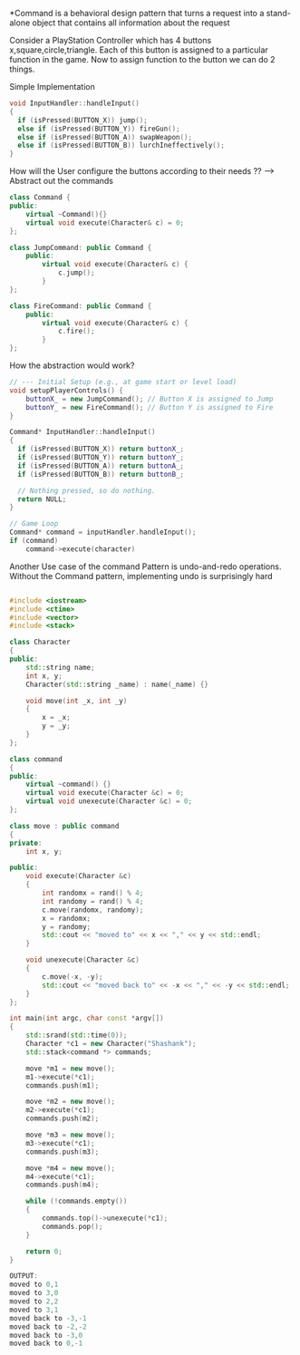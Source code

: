 *Command is a behavioral design pattern that turns a request into a stand-alone object that contains all information about the request

Consider a PlayStation Controller which has 4 buttons x,square,circle,triangle.
Each of this button is assigned to a particular function in the game. Now to assign function to the button we can do 2 things.

Simple Implementation

```cpp
void InputHandler::handleInput()
{
  if (isPressed(BUTTON_X)) jump();
  else if (isPressed(BUTTON_Y)) fireGun();
  else if (isPressed(BUTTON_A)) swapWeapon();
  else if (isPressed(BUTTON_B)) lurchIneffectively();
}
```
How will the User configure the buttons according to their needs ??
--> Abstract out the commands

```cpp
class Command {
public:
	virtual ~Command(){}
	virtual void execute(Character& c) = 0;
};

class JumpCommand: public Command {
	public:
		virtual void execute(Character& c) {
			c.jump();
		}
};

class FireCommand: public Command {
	public:
		virtual void execute(Character& c) {
			c.fire();
		}
};
```

How the abstraction would work?
```cpp
// --- Initial Setup (e.g., at game start or level load)
void setupPlayerControls() { 
	buttonX_ = new JumpCommand(); // Button X is assigned to Jump 
	buttonY_ = new FireCommand(); // Button Y is assigned to Fire 
}

Command* InputHandler::handleInput()
{
  if (isPressed(BUTTON_X)) return buttonX_;
  if (isPressed(BUTTON_Y)) return buttonY_;
  if (isPressed(BUTTON_A)) return buttonA_;
  if (isPressed(BUTTON_B)) return buttonB_;

  // Nothing pressed, so do nothing.
  return NULL;
}

// Game Loop
Command* command = inputHandler.handleInput();
if (command)
	command->execute(character)
```

Another Use case of the command Pattern is undo-and-redo operations. Without the Command pattern, implementing undo is surprisingly hard

```cpp

#include <iostream>
#include <ctime>
#include <vector>
#include <stack>

class Character
{
public:
    std::string name;
    int x, y;
    Character(std::string _name) : name(_name) {}

    void move(int _x, int _y)
    {
        x = _x;
        y = _y;
    }
};

class command
{
public:
    virtual ~command() {}
    virtual void execute(Character &c) = 0;
    virtual void unexecute(Character &c) = 0;
};

class move : public command
{
private:
    int x, y;

public:
    void execute(Character &c)
    {
        int randomx = rand() % 4;
        int randomy = rand() % 4;
        c.move(randomx, randomy);
        x = randomx;
        y = randomy;
        std::cout << "moved to" << x << "," << y << std::endl;
    }

    void unexecute(Character &c)
    {
        c.move(-x, -y);
        std::cout << "moved back to" << -x << "," << -y << std::endl;
    }
};

int main(int argc, char const *argv[])
{
    std::srand(std::time(0));
    Character *c1 = new Character("Shashank");
    std::stack<command *> commands;

    move *m1 = new move();
    m1->execute(*c1);
    commands.push(m1);

    move *m2 = new move();
    m2->execute(*c1);
    commands.push(m2);

    move *m3 = new move();
    m3->execute(*c1);
    commands.push(m3);

    move *m4 = new move();
    m4->execute(*c1);
    commands.push(m4);

    while (!commands.empty())
    {
        commands.top()->unexecute(*c1);
        commands.pop();
    }

    return 0;
}

OUTPUT:
moved to 0,1
moved to 3,0
moved to 2,2
moved to 3,1
moved back to -3,-1
moved back to -2,-2
moved back to -3,0
moved back to 0,-1
```